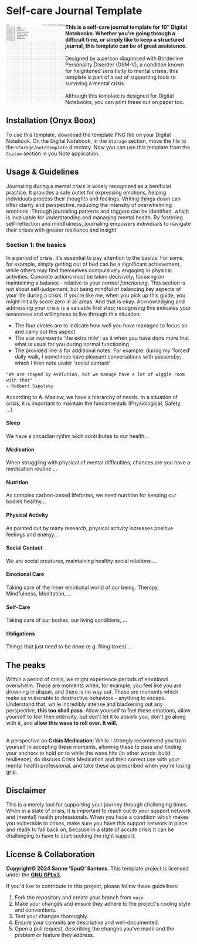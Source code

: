 # Self-care Journal Template
<img src="journal-template.png" align="left" width="32%" />
<strong>This is a self-care journal template for 10" Digital Notebooks. Whether you're going through a difficult time, or simply like to keep a structured journal, this template can be of great assistance.</strong><br/>
<br/>
Designed by a person diagnosed with Borderline Personality Disorder (DSM-V), a condition known for heightened sensitivity to mental crises, this template is part of a set of supporting tools to surviving a mental crisis.<br/>
<br/>
Although this template is designed for Digital Notebooks, you can print these out on paper too.
<br clear="left"/>

## Installation (Onyx Boox)
To use this template, download the template PNG file on your Digital Notebook. On the Digital Notebook, in the `Storage` section, move the file to the `Storage/noteTemplate` directory. Now you can use this template from the `Custom` section in you Note application.

## Usage & Guidelines
Journaling during a mental crisis is widely recognized as a benificial practice. It provides a safe outlet for expressing emotions, helping individuals process their thoughts and feelings. Writing things down can offer clarity and perspective, reducing the intensity of overwhelming emotions. Through journaling patterns and triggers can be identified, which is invaluable for understanding and managing mental health. By fostering self-reflection and mindfulness, journaling empowers individuals to navigate their crises with greater resilience and insight.

### Section 1: the basics
In a period of crisis, it's essential to pay attention to the basics. For some, for example, simply getting out of bed can be a significant achievement, while others may find themselves compulsively engaging in physical activities. Concrete actions must be taken decisively, focusing on maintaining a balance - relative to your _normal functioning_. This section is not about self-judgement, but being mindful of balancing key aspects of your life during a crisis. If you're like me, when you pick up this guide, you might initially score zero in all areas. And that is okay. Acknowledging and addressing your crisis is a valuable first step; recognising this indicates your awareness and willingness to live through this situation.

- The four circles are to indicate how well you have managed to focus on and carry out this aspect
- The star represents 'the extra mile'; us it when you have done more that what is usual for you during normal functioning
- The provided line is for additional notes. For example: during my 'forced' daily walk, I sometimes have pleasant conversations with passersby; which I then note under 'social contact' 

```
"We are shaped by evolution, but we manage have a lot of wiggle room with that"
- Robbert Sapolsky
```
According to A. Maslow, we have a hierarchy of needs. In a situation of crisis, it is important to maintain the fundamentals (Physiological, Safety, ...).
#### Sleep
We have a circadian rythm wich contributes to our health...
#### Medication
When struggling with physical of mental difficulties, chances are you have a medication routine ...
#### Nutrition
As complex carbon-based lifeforms, we need nutrition for keeping our bodies healthy...
#### Physical Activity
As pointed out by many research, physical activity increases positive feelings and energy...
#### Social Contact
We are social creatures, maintaining healthy social relations ...
#### Emotional Care
Taking care of the inner emotional world of our being. Therapy, Mindfulness, Meditation, ...
#### Self-Care
Taking care of our bodies, our living conditions, ...
#### Obligations
Things that just need to be done (e.g. filing taxes) ...

## The peaks
Within a period of crisis, we might experience periods of emotional overwhelm. These are moments when, for example, you feel like you are drowning in dispair, and there is no way out. These are moments which make us vulnerable to destructive behaviors - anything to escape. Understand that, while incredibly intense and blackening out any perspective, __this too shall pass__. Allow yourself to feel these emotions, allow yourself to feel their intensity, but don't let it to absorb you, don't go along with it, and __allow this wave to roll over. It will.__<br/>
<br/>

A perspective on __Crisis Medication__; While I strongly recommend you train yourself in accepting these moments, allowing these to pass and finding your anchors to hold on to while the wave hits (in other words: build resilience), do discuss Crisis Medication and their correct use with your mental health professional, and take these as prescribed when you're losing grip.

## Disclaimer
This is a merely tool for supporting your journey through challenging times. When in a state of crisis, it is important to reach out to your support network and (mental) health professionals. When you have a condition which makes you vulnerable to crises, make sure you have this support network in place and ready to fall back on, because in a state of accute crisis it can be challenging to have to start seeking the right support.

## License & Collaboration
**Copyright© 2024 Sanne 'SpuQ' Santens**. This template project is licensed under the **[GNU GPLv3](https://www.gnu.org/licenses/gpl-3.0.en.html)**.

If you'd like to contribute to this project, please follow these guidelines:
1. Fork the repository and create your branch from `main`.
2. Make your changes and ensure they adhere to the project's coding style and conventions.
3. Test your changes thoroughly.
4. Ensure your commits are descriptive and well-documented.
5. Open a pull request, describing the changes you've made and the problem or feature they address.